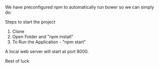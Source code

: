 We have preconfigured npm to automatically run bower so we can simply do:

Steps to start the project

1. Clone
2. Open Folder and "npm install"
3. To Run the Application - "npm start"

A local web server will start at port 8000.

Best of luck
